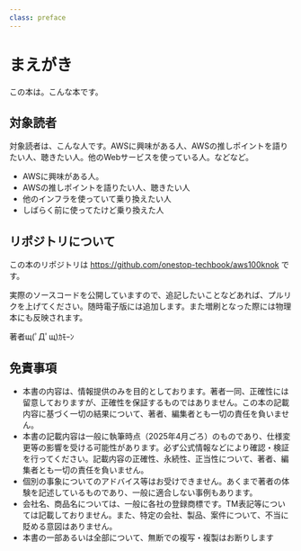 ```yaml
---
class: preface
---
```


# まえがき

この本は。こんな本です。

## 対象読者

対象読者は、こんな人です。AWSに興味がある人、AWSの推しポイントを語りたい人、聴きたい人。他のWebサービスを使っている人。などなど。

* AWSに興味がある人。
* AWSの推しポイントを語りたい人、聴きたい人
* 他のインフラを使っていて乗り換えたい人
* しばらく前に使ってたけど乗り換えた人

## リポジトリについて

この本のリポジトリは https://github.com/onestop-techbook/aws100knok です。

実際のソースコードを公開していますので、追記したいことなどあれば、プルリクを上げてください。随時電子版には追加します。また増刷となった際には物理本にも反映されます。

著者щ(ﾟДﾟщ)ｶﾓｰﾝ


## 免責事項

* 本書の内容は、情報提供のみを目的としております。著者一同、正確性には留意しておりますが、正確性を保証するものではありません。この本の記載内容に基づく一切の結果について、著者、編集者とも一切の責任を負いません。
* 本書の記載内容は一般に執筆時点（2025年4月ごろ）のものであり、仕様変更等の影響を受ける可能性があります。必ず公式情報などにより確認・検証を行ってください。記載内容の正確性、永続性、正当性について、著者、編集者とも一切の責任を負いません。
* 個別の事象についてのアドバイス等はお受けできません。あくまで著者の体験を記述しているものであり、一般に適合しない事例もあります。
* 会社名、商品名については、一般に各社の登録商標です。TM表記等については記載しておりません。また、特定の会社、製品、案件について、不当に貶める意図はありません。
* 本書の一部あるいは全部について、無断での複写・複製はお断りします

